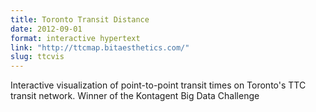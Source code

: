 ```yaml
---
title: Toronto Transit Distance
date: 2012-09-01
format: interactive hypertext
link: "http://ttcmap.bitaesthetics.com/"
slug: ttcvis
---
```

Interactive visualization of point-to-point transit times on Toronto's TTC transit network. Winner of the Kontagent Big Data Challenge
